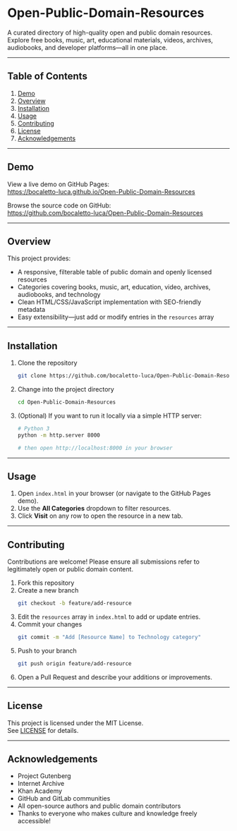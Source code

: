 # Open-Public-Domain-Resources

A curated directory of high-quality open and public domain resources. Explore free books, music, art, educational materials, videos, archives, audiobooks, and developer platforms—all in one place.

---

## Table of Contents

1. [Demo](#demo)  
2. [Overview](#overview)  
3. [Installation](#installation)  
4. [Usage](#usage)  
5. [Contributing](#contributing)  
6. [License](#license)  
7. [Acknowledgements](#acknowledgements)  

---

## Demo

View a live demo on GitHub Pages:  
https://bocaletto-luca.github.io/Open-Public-Domain-Resources

Browse the source code on GitHub:  
https://github.com/bocaletto-luca/Open-Public-Domain-Resources

---

## Overview

This project provides:

- A responsive, filterable table of public domain and openly licensed resources  
- Categories covering books, music, art, education, video, archives, audiobooks, and technology  
- Clean HTML/CSS/JavaScript implementation with SEO-friendly metadata  
- Easy extensibility—just add or modify entries in the `resources` array  

---

## Installation

1. Clone the repository  
   ```bash
   git clone https://github.com/bocaletto-luca/Open-Public-Domain-Resources.git
   ```

2. Change into the project directory  
   ```bash
   cd Open-Public-Domain-Resources
   ```

3. (Optional) If you want to run it locally via a simple HTTP server:  
   ```bash
   # Python 3
   python -m http.server 8000

   # then open http://localhost:8000 in your browser
   ```

---

## Usage

1. Open `index.html` in your browser (or navigate to the GitHub Pages demo).  
2. Use the **All Categories** dropdown to filter resources.  
3. Click **Visit** on any row to open the resource in a new tab.

---

## Contributing

Contributions are welcome! Please ensure all submissions refer to legitimately open or public domain content.

1. Fork this repository  
2. Create a new branch  
   ```bash
   git checkout -b feature/add-resource
   ```
3. Edit the `resources` array in `index.html` to add or update entries.  
4. Commit your changes  
   ```bash
   git commit -m "Add [Resource Name] to Technology category"
   ```
5. Push to your branch  
   ```bash
   git push origin feature/add-resource
   ```
6. Open a Pull Request and describe your additions or improvements.

---

## License

This project is licensed under the MIT License.  
See [LICENSE](LICENSE) for details.

---

## Acknowledgements

- Project Gutenberg  
- Internet Archive  
- Khan Academy  
- GitHub and GitLab communities  
- All open-source authors and public domain contributors  
- Thanks to everyone who makes culture and knowledge freely accessible!
